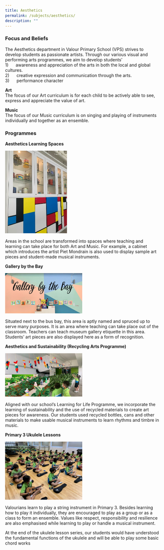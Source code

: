```yaml
---
title: Aesthetics
permalink: /subjects/aesthetics/
description: ""
---
```



### Focus and Beliefs

The Aesthetics department in Valour Primary School (VPS) strives to develop students as passionate artists. Through our various visual and performing arts programmes, we aim to develop students’ <br>
1)      awareness and appreciation of the arts in both the local and global cultures. <br>
2)      creative expression and communication through the arts. <br>
3)      performance character

**Art** <br>
The focus of our Art curriculum is for each child to be actively able to see, express and appreciate the value of art.

**Music** <br>
The focus of our Music curriculum is on singing and playing of instruments individually and together as an ensemble.

### Programmes

**Aesthetics Learning Spaces**

<img src="/images/aesthetics-1.jpg" 
     style="width:40%">

Areas in the school are transformed into spaces where teaching and learning can take place for both Art and Music. For example, a cabinet which introduces the artist Piet Mondrain is also used to display sample art pieces and student-made musical instruments.

**Gallery by the Bay**

<img src="/images/aesthetics-2.jpg" 
     style="width:50%">

Situated next to the bus bay, this area is aptly named and spruced up to serve many purposes. It is an area where teaching can take place out of the classroom. Teachers can teach museum gallery etiquette in this area. Students’ art pieces are also displayed here as a form of recognition.

**Aesthetics and Sustainability (Recycling Arts Programme)**

<img src="/images/aesthetics-3.jpg" 
     style="width:50%">

Aligned with our school’s Learning for Life Programme, we incorporate the learning of sustainability and the use of recycled materials to create art pieces for awareness. Our students used recycled bottles, cans and other materials to make usable musical instruments to learn rhythms and timbre in music.

**Primary 3 Ukulele Lessons**

<img src="/images/aesthetics-4.jpg" 
     style="width:50%">

Valourians learn to play a string instrument in Primary 3. Besides learning how to play it individually, they are encouraged to play as a group or as a class to form an ensemble. Values like respect, responsibility and resilience are also emphasised while learning to play or handle a musical instrument.

At the end of the ukulele lesson series, our students would have understood the fundamental functions of the ukulele and will be able to play some basic chord works